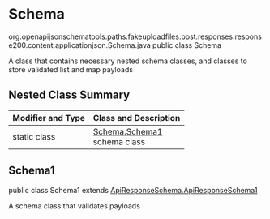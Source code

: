 # Schema
org.openapijsonschematools.paths.fakeuploadfiles.post.responses.response200.content.applicationjson.Schema.java
public class Schema

A class that contains necessary nested schema classes, and classes to store validated list and map payloads

## Nested Class Summary
| Modifier and Type | Class and Description |
| ----------------- | ---------------------- |
| static class | [Schema.Schema1](#schema1)<br> schema class |

## Schema1
public class Schema1
extends [ApiResponseSchema.ApiResponseSchema1](../../../../../../../../components/schemas/ApiResponseSchema.md#apiresponseschema1)

A schema class that validates payloads
